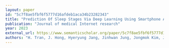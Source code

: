 ```yaml
---
layout: paper
id: "5c7f8ae5fbf6f5777d16afdeb1aca34b23282343"
title: "Prediction Of Sleep Stages Via Deep Learning Using Smartphone Audio Recordings In Home Environments: Model Development And Validation"
publication: "Journal of medical Internet research"
year: 2023
external_url: https://www.semanticscholar.org/paper/5c7f8ae5fbf6f5777d16afdeb1aca34b23282343
authors: "H. Tran, J. Hong, Hyeryung Jang, Jinhwan Jung, Jongmok Kim, Joonki Hong, Minji Lee, J. Kim, C. Kushida, Dongheon Lee, Daewoo Kim, I. Yoon"
---
```

